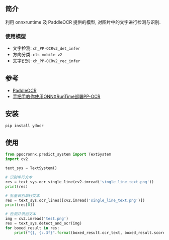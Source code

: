 


## 简介

利用 onnxruntime 及 PaddleOCR 提供的模型, 对图片中的文字进行检测与识别.

### 使用模型

 - 文字检测: `ch_PP-OCRv3_det_infer`
 - 方向分类: `cls mobile v2`
 - 文字识别: `ch_PP-OCRv2_rec_infer`

## 参考

 - [PaddleOCR](https://github.com/PaddlePaddle/PaddleOCR)
 - [手把手教你使用ONNXRunTime部署PP-OCR](https://aistudio.baidu.com/aistudio/projectdetail/1479970)


## 安装

```bash
pip install ydocr
```

## 使用

```python
from ppocronnx.predict_system import TextSystem
import cv2

text_sys = TextSystem()

# 识别单行文本
res = text_sys.ocr_single_line(cv2.imread('single_line_text.png'))
print(res)

# 批量识别单行文本
res = text_sys.ocr_lines([cv2.imread('single_line_text.png')])
print(res[0])

# 检测并识别文本
img = cv2.imread('test.png')
res = text_sys.detect_and_ocr(img)
for boxed_result in res:
    print("{}, {:.3f}".format(boxed_result.ocr_text, boxed_result.score))
```
